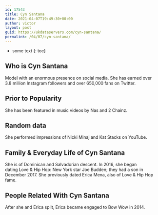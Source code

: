 ```yaml
---
id: 17543
title: Cyn Santana
date: 2021-04-07T19:49:30+00:00
author: victor
layout: post
guid: https://ukdataservers.com/cyn-santana/
permalink: /04/07/cyn-santana/
---
```


* some text
{: toc}


## Who is Cyn Santana



Model with an enormous presence on social media. She has earned over 3.8 million Instagram followers and over 650,000 fans on Twitter. 

                
                
                
## Prior to Popularity



She has been featured in music videos by Nas and 2 Chainz. 

                
                
                
## Random data



She performed impressions of Nicki Minaj and Kat Stacks on YouTube.

                
                
                
## Family & Everyday Life of Cyn Santana



She is of Dominican and Salvadorian descent. In 2016, she began dating Love & Hip Hop: New York star Joe Budden; they had a son in December 2017. She previously dated Erica Mena, also of Love & Hip Hop fame. 

                
                
                
## People Related With Cyn Santana



After she and Erica split, Erica became engaged to Bow Wow in 2014.

                
              
            
          
          
          